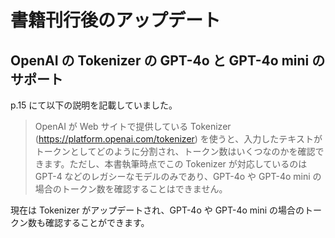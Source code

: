 # 書籍刊行後のアップデート

## OpenAI の Tokenizer の GPT-4o と GPT-4o mini のサポート

p.15 にて以下の説明を記載していました。

> OpenAI が Web サイトで提供している Tokenizer (https://platform.openai.com/tokenizer) を使うと、入力したテキストがトークンとしてどのように分割され、トークン数はいくつなのかを確認できます。ただし、本書執筆時点でこの Tokenizer が対応しているのは GPT-4 などのレガシーなモデルのみであり、GPT-4o や GPT-4o mini の場合のトークン数を確認することはできません。

現在は Tokenizer がアップデートされ、GPT-4o や GPT-4o mini の場合のトークン数も確認することができます。
